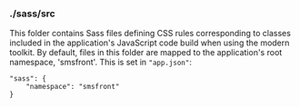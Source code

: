 ### ./sass/src

This folder contains Sass files defining CSS rules corresponding to classes
included in the application's JavaScript code build when using the modern toolkit.
By default, files in this folder are mapped to the application's root namespace, 'smsfront'.
This is set in `"app.json"`:

    "sass": {
        "namespace": "smsfront"
    }